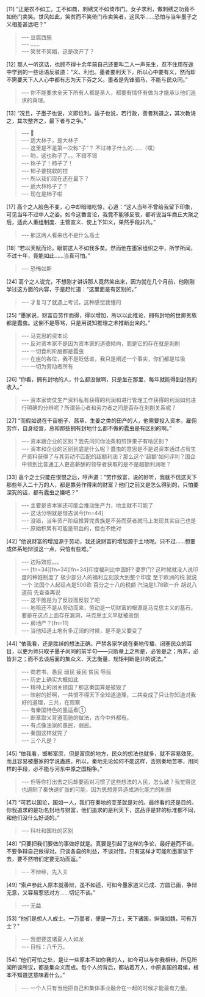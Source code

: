 
[11] “正是农不如工，工不如商，刺绣文不如倚市门。女子求利，做刺绣之功竟不如倚门卖笑。世风如此，笑贫而不笑倚门市卖笑者，这风华……恐怕与当年墨子之义相差甚远吧？”
>--- 豆腐西施<br>
>--- ……<br>
>--- 笑贫不笑娼，这是改开了？<br>

[12] 那人一听这话，也顾不得十余年前自己还要叫二人一声先生，忍不住用在途中学到的一些话语反驳道：“义、利也。墨者要利天下，所以心中要有义，然而却不需要天下人人心中都有志为天下芬之义。墨者是先锋驷马，不能与民众同。”
>--- 你不能要求全天下所有人都是圣人，都要有情怀有做为才能承认他们追求的真理。<br>

[13] “况且，子墨子也说，义即位利。适子也说，若行政，善者利道之，其次教诲之，其次整齐之，最下者与之争。”
>--- 🦁<br>
>--- 适大林子，是大林子<br>
>--- 这里是不是第一次称“子”？
不过柿子什么的……（噗）<br>
>--- 哟，这也称子了。。不错不错<br>
>--- 称子了！柿子了！<br>
>--- 柿子要挑软的捏<br>
>--- 所以我们现在还在最下？<br>
>--- 适大林称子了？<br>
>--- 现在是柿子啦<br>

[17] 高个之人脸色不变，心中却暗暗吃惊，心道：“这人当年不曾给我留下印象，可见当年不过中人之姿。如今这番言论，我竟不能够反驳，都听说当年商丘大聚之后，适此人重组制度、主管宣义、使上下知义，果然手段非凡。”
>--- 那这两人看来也不是什么高士<br>

[18] “若以天赋而论，眼前这人不如我多矣。然而他在墨家组织之中，所学所闻，不过十年，竟能如此……当真可怕。”
>--- 恐怖如斯<br>

[24] 高个之人说完，不想刚才讲诉那人竟然笑出来，因为就在几个月前，他刚刚学过这方面的内容，于是赶忙道：“这里面是有区别的。”
>--- 才复习了就遇上考试，这种感觉我懂的<br>

[25] “墨家说，财富自劳作而得，得以增加，所以以此推论，拥有封地的世卿贵族都是蠹虫。这倒不是辱骂，只是用说知推理之术推断出来的。”
>--- 马克思的资本论<br>
>--- 反对资本家不是因为资本家的道德倾向，而是它的存在就是剥削<br>
>--- 一切食利阶层都是蠹虫<br>
>--- 在座的各位，我不是贬低谁，我只是阐述一个事实，你们都是垃圾<br>
>--- 一切为劳动者所有<br>

[26] “你看，拥有封地的人，什么都没做啊，只是坐在那里，每年就能得到封邑的收入。”
>--- 资本家倚仗生产资料私有获得的利润和进行管理工作获得的利润如何进行明确的分辨呢？所谓劳心者和劳力者之间是否存在剥削关系呢？<br>

[27] “而假如说在千亩栀子、茜草、生姜之类的田产的人，他需要投入资本，雇佣劳作，自身经营，总和那些拥有封地什么都不做的蠹虫是有区别的啊。”
>--- 资本跟企业的区别？我先问问你油条和煎饼果子有啥区别？<br>
>--- 资本和企业的区别到底是什么呢？蠹虫的意思是不是说资本通过占有生产资料获得了与其劳动不匹配的超额利润？那么这个'超额'如何评判？国企中领到比普通工人更高薪酬的领导者获取的是不是超额利润呢？<br>

[33] 高个之士只能在恨恨之后，哼声道：“劳作致富，说的好听，我就不信这天下那些年入二十万的人，都是靠劳作得来的财富？他们之前又是怎么得到的，只怕要深究的话，都有蠹虫之嫌吧？”
>--- 主要是资本家还可能会推动生产力，地主就不可能了<br>
>--- 这话分明就是借古讽今[fn=44]<br>
>--- 没错，当年资产阶级推算完贵族是不劳而获者就马上发现其实自己也是<br>
>--- 原始积累有可能是带血的，但也不绝对<br>

[42] “他说财富的增加源于劳动，我还说财富的增加源于土地呢。只不过……想要成体系地辩驳这一点，只怕有些难。”
>--- 边际效应。。。<br>
>--- [fn=34][fn=34][fn=34]印度福利比中国好? 婆罗门? 这时候就没人说印度的种姓制度了 极少部分人的福利立刻放大到整个印度 至于欧洲的税 就说一个 法国个人起征点是500欧 百分之十八的税额 汽油是1.78欧一升 胡说八道前 先查查再说<br>
>--- 这干脆是为了反驳而反驳了吧<br>
>--- 地租还不是从劳动而来，劳动是一切财富的根源是马克思主义的基石，要是在这点上面存在漏洞，马克思主义早就被驳倒<br>
>--- 房地产？[fn=11]<br>
>--- 当他知道土地有多辽阔的时候，是不是又要变了<br>

[44] “依我看，还是胜绰的想法正确。严禁各家学说在秦地传播、闭塞民众的耳目，以吏为师只取子墨子尚同的前半句——只断章上之所是，必皆是之；所非，必皆非之；而不去谈后面的集众义、天志衡量、规矩判断是非的说法。”
>--- 商君书，愚民 弱民 疲民 贫民 辱民<br>
>--- 历史上确实大概如此<br>
>--- 精神上的闭关锁国？那这秦国算是被毁了<br>
>--- 映射的好啊，一共恨不得天下全知道道理，二共变成了只让你知道对我好的道理，三共，在观察<br>
>--- 有秦国特色的墨适煮①<br>
>--- 断章取义背道而驰的做法，古今中外都有。<br>
>--- 有点像法家的愚民，弱民。<br>
>--- 秦国这样就完了<br>
>--- 三个凡是？<br>

[45] “依我看，邯郸富庶，但是富庶的地方，民众的想法也就多，就不容易效死，而且容易被墨家的学说蛊惑。所以，秦地无论如何不能这样，否则秦地苦寒，用同样的手段，必不能与河东中原之国相争。”
>--- 但等你打出去之后却要面对习惯了这些想法的人民，怎么破？我觉得这也遏制了秦快速扩张的可能，因为思想差异造成消化能力的削弱<br>

[47] “可若以国论，国如一人，我们在秦地的变革就是对的。最终看的还是目的。你我追求的是功名封地与财富，他们追求的是利天下，这品评是非的标准都不同，和他们没什么好谈的。”
>--- 科社和国社的区别<br>

[48] “只要把我们要做的事做好就是。真要是引起了这样的争论，最好避而不谈，不要争辩自己做得对。只谈各自的利益，不谈对错，只有这样才可能和墨家谈下去，要不然咱们定要无功而返。”
>--- 不辩经，先入关<br>

[49] “索卢参此人原本就善辩，虽不如适，可如今墨家道义已成、方圆已画，争辩无意，又容易惹怒对方……切记不谈。”
>--- 无益<br>

[53] “他们是想人人成士。一万墨者，便是一万士，天下诸国，纵强如魏，可有万士？”
>--- 我想要这诸夏人人如龙<br>
>--- 目标：八千万。<br>

[54] “他们可怕之处，是让一些原本不如你我的人，如今可以与你我相辩，所见所闻所谈所议，都是集众义而成。每个人的背后，都站着万人，中原各国的君侯，根本不知道这意味着什么。”
>--- 一个人只有当他把自己和集体事业融合在一起的时候才能最有力量。<br>
